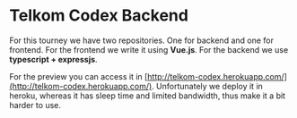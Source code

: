 # Telkom Codex Backend

For this tourney we have two repositories. One for backend and one for frontend. For the frontend we write it using **Vue.js**. For the backend we use **typescript + expressjs**.

For the preview you can access it in [http://telkom-codex.herokuapp.com/](http://telkom-codex.herokuapp.com/). Unfortunately we deploy it in heroku, whereas it has sleep time and limited bandwidth, thus make it a bit harder to use.
